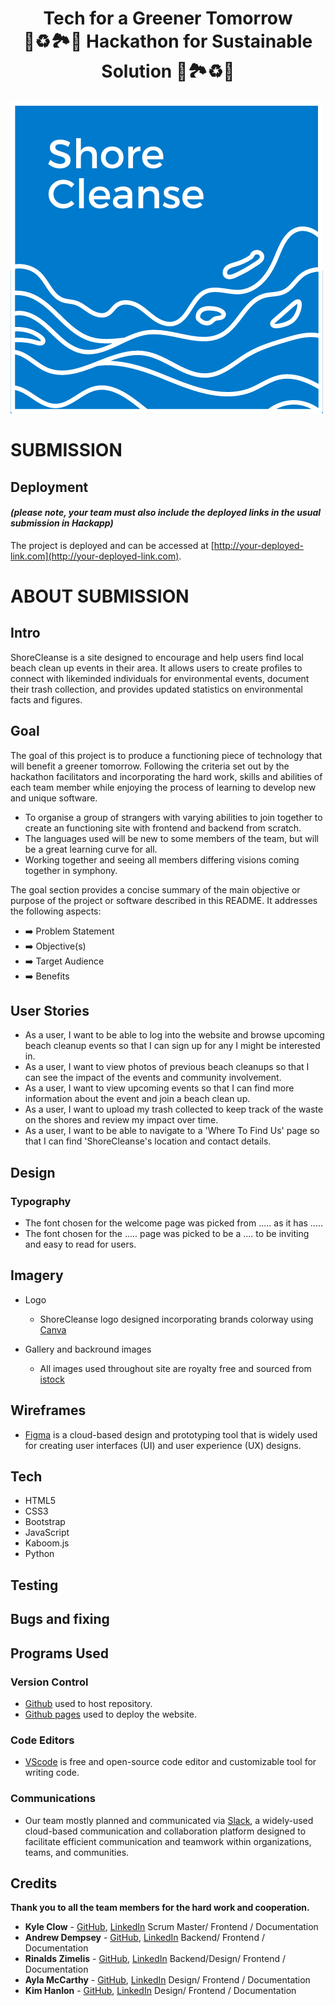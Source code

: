 
<h1 align="center">Tech for a Greener Tomorrow <br> 🍃♻️🏞️🌱 Hackathon for Sustainable Solution 🌱🏞️♻️🍃

</h1>


![Summer of Code Banner](static/uploads/logo.png)



# SUBMISSION
## Deployment
#### _(please note, your team must also include the deployed links in the usual submission in Hackapp)_
The project is deployed and can be accessed at [http://your-deployed-link.com](http://your-deployed-link.com).



# ABOUT SUBMISSION
## Intro
ShoreCleanse is a site designed to encourage and help users find local beach clean up events in their area. It allows users to create profiles to connect with likeminded individuals for environmental events, document their trash collection, and provides updated statistics on environmental facts and figures.

## Goal
The goal of this project is to produce a functioning piece of technology that will benefit a greener tomorrow. Following the criteria set out by the hackathon facilitators and incorporating the hard work, skills and abilities of each team member while enjoying the process of learning to develop new and unique software.

  - To organise a group of strangers with varying abilities to join together to create an functioning site with frontend and backend from scratch.
  - The languages used will be new to some members of the team, but will be a great learning curve for all.
  - Working together and seeing all members differing visions coming together in symphony.

The goal section provides a concise summary of the main objective or purpose of the project or software described in this README. It addresses the following aspects:

- ➡️ Problem Statement
- ➡️ Objective(s)
- ➡️ Target Audience
- ➡️ Benefits

## User Stories


* As a user, I want to be able to log into the website and browse upcoming beach cleanup events so that I can sign up for any I might be interested in.
* As a user, I want to view photos of previous beach cleanups so that I can see the impact of the events and community involvement.
* As a user, I want to view upcoming events so that I can find more information about the event and join a beach clean up.
* As a user, I want to upload my trash collected to keep track of the waste on the shores and review my impact over time.
* As a user, I want to be able to navigate to a 'Where To Find Us' page so that I can find 'ShoreCleanse's location and contact details.

## Design
### Typography


- The font chosen for the welcome page was picked from ..... as it has .....
- The font chosen for the ..... page was picked to be a .... to be inviting and easy to read for users.

## Imagery
* Logo 
  * ShoreCleanse logo designed incorporating brands colorway using [Canva](https://www.canva.com) 

* Gallery and backround images
  * All images used throughout site are royalty free and sourced from [istock](www.istock.com)

## Wireframes

 - [Figma](www.figma.com) is a cloud-based design and prototyping tool that is widely used for creating user interfaces (UI) and user experience (UX) designs. 


## Tech
* HTML5
* CSS3
* Bootstrap
* JavaScript
* Kaboom.js
* Python

## Testing

## Bugs and fixing

## Programs Used

### Version Control

* [Github](https://github.com/) used to host repository.
* [Github pages](https://pages.github.com/) used to deploy the website.
### Code Editors
* [VScode](https://code.visualstudio.com/) is  free and open-source code editor and customizable tool for writing code.
### Communications



* Our team mostly planned and communicated via [Slack](https://slack.com/intl/en-ie/), a widely-used cloud-based communication and collaboration platform designed to facilitate efficient communication and teamwork within organizations, teams, and communities.


## Credits
 **Thank you to all the team members for the hard work and cooperation.**

  
 
  - **Kyle Clow** - [GitHub](https://github.com/KTC96), [LinkedIn](https://www.linkedin.com/in/kyle-clow-43471b130/)
  Scrum Master/ Frontend / Documentation
  - **Andrew Dempsey** - [GitHub](https://github.com/andrewdempsey2018), [LinkedIn](https://www.linkedin.com/in/andrew-dempsey-20ab40180/)
  Backend/ Frontend / Documentation
  - **Rinalds Zimelis** - [GitHub](https://github.com/rinalds98), [LinkedIn](https://www.linkedin.com)
  Backend/Design/ Frontend / Documentation
  - **Ayla McCarthy** - [GitHub](https://github.com/Aylamccarthy), [LinkedIn](https://www.linkedin.com)
   Design/ Frontend / Documentation
  - **Kim Hanlon** - [GitHub](https://github.com/kimatron), [LinkedIn](https://www.linkedin.com/in/)
   Design/ Frontend / Documentation